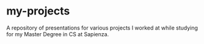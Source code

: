 # my-projects
A repository of presentations for various projects I worked at while studying for my Master Degree in CS at Sapienza.
